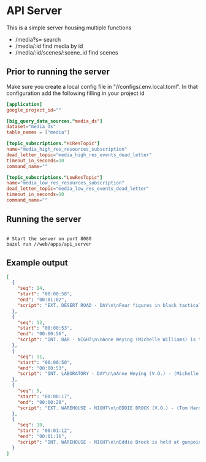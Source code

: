 <!--
 Copyright 2024 Google, LLC
 
 Licensed under the Apache License, Version 2.0 (the "License");
 you may not use this file except in compliance with the License.
 You may obtain a copy of the License at
 
     https://www.apache.org/licenses/LICENSE-2.0
 
 Unless required by applicable law or agreed to in writing, software
 distributed under the License is distributed on an "AS IS" BASIS,
 WITHOUT WARRANTIES OR CONDITIONS OF ANY KIND, either express or implied.
 See the License for the specific language governing permissions and
 limitations under the License.
-->

# API Server

This is a simple server housing multiple functions

* /media?s= search
* /media/:id find media by id
* /media/:id/scenes/:scene_id find scenes

## Prior to running the server

Make sure you create a local config file in "//configs/.env.local.toml".
In that configuration add the following filling in your project id

```toml
[application]
google_project_id=""

[big_query_data_sources."media_ds"]
dataset="media_ds"
table_names = ["media"]

[topic_subscriptions."HiResTopic"]
name="media_high_res_resources_subscription"
dead_letter_topic="media_high_res_events_dead_letter"
timeout_in_seconds=10
command_name=""

[topic_subscriptions."LowResTopic"]
name="media_low_res_resources_subscription"
dead_letter_topic="media_low_res_events_dead_letter"
timeout_in_seconds=10
command_name=""
```

## Running the server

```shell

# Start the server on port 8080
bazel run //web/apps/api_server

```

## Example output

```json
[
  {
    "seq": 14,
    "start": "00:00:58",
    "end": "00:01:02",
    "script": "EXT. DESERT ROAD - DAY\n\nFour figures in black tactical gear are running across a dry riverbed.\n\nVOICEOVER (V.O.) - (Tom Hardy)\nThis is major...\n\nThe camera pans up to show them running across a rocky hillside.\n\nVOICEOVER (V.O.) - (Tom Hardy)\n...we are...\n\nOne of the figures dives into a body of water. Another figure dives in after him."
  },
  {
    "seq": 12,
    "start": "00:00:53",
    "end": "00:00:56",
    "script": "INT. BAR - NIGHT\n\nAnne Weying (Michelle Williams) is talking to a man.\n\nANNE WEYING - (Michelle Williams)\nLet’s go get them.\n\nEXT. STREET - NIGHT\nA group of soldiers are walking down a street at night. They are carrying weapons and flashlights. They look determined.\n\nSOLDIER 1 - (unidentified)\nOh, shit!"
  },
  {
    "seq": 11,
    "start": "00:00:50",
    "end": "00:00:53",
    "script": "INT. LABORATORY - DAY\n\nAnne Weying (V.O.) - (Michelle Williams)\nAnd it's our job to make sure that remains a secret.\n\nWe see a close up of Anne Weying, looking concerned.\n\nINT. BAR - NIGHT\n\nTwo men sit at a bar, looking serious. One of them is a military man.\n\nINT. LABORATORY - DAY\n\nAnne Weying is talking to a military man. She looks worried."
  },
  {
    "seq": 5,
    "start": "00:00:17",
    "end": "00:00:20",
    "script": "EXT. WAREHOUSE - NIGHT\n\nEDDIE BROCK (V.O.) - (Tom Hardy)\nWhat?\n\nVenom is shown emerging from Eddie Brock's body, his face partially visible.\n\nVENOM - (Tom Hardy)\nWe are Venom!\n\nFour men are seen approaching, carrying weapons. They look determined and ready for a fight."
  },
  {
    "seq": 19,
    "start": "00:01:12",
    "end": "00:01:16",
    "script": "INT. WAREHOUSE - NIGHT\n\nEddie Brock is held at gunpoint by several armed men.\n\nMAN 1 - (Unidentified)\nSay when.\n\nEddie looks at the men, a knife appears in his hand, and he attacks.\n\nEDDIE BROCK - (Tom Hardy)\nWhen."
  }
]

```

